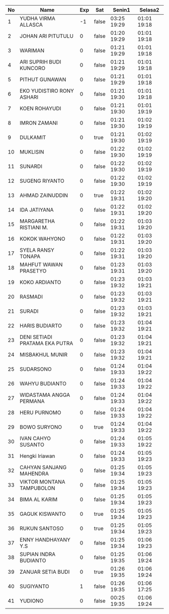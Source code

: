 | No | Name | Exp | Sat | Senin1 | Selasa2 |
|-----|-----|-----|-----|-----|-----|
| 1 | YUDHA VIRMA ALLASCA | -1 | false | 03:25 19:29 | 01:01 19:18 |
| 2 | JOHAN ARI PITUTULU | 0 | false | 01:20 19:29 | 01:01 19:18 |
| 3 | WARIMAN | 0 | false | 01:21 19:29 | 01:01 19:18 |
| 4 | ARI SUPRIH BUDI KUNCORO | 0 | false | 01:21 19:29 | 01:01 19:18 |
| 5 | PITHUT GUNAWAN | 0 | false | 01:21 19:29 | 01:01 19:18 |
| 6 | EKO YUDISTIRO RONY ASHARI | 0 | false | 01:21 19:30 | 01:01 19:18 |
| 7 | KOEN ROHAYUDI | 0 | false | 01:21 19:30 | 01:01 19:19 |
| 8 | IMRON ZAMANI | 0 | false | 01:21 19:30 | 01:02 19:19 |
| 9 | DULKAMIT | 0 | true | 01:21 19:30 | 01:02 19:19 |
| 10 | MUKLISIN | 0 | false | 01:22 19:30 | 01:02 19:19 |
| 11 | SUNARDI | 0 | false | 01:22 19:30 | 01:02 19:19 |
| 12 | SUGENG RIYANTO | 0 | false | 01:22 19:30 | 01:02 19:19 |
| 13 | AHMAD ZAINUDDIN | 0 | true | 01:22 19:31 | 01:02 19:20 |
| 14 | IDA JATIYANA | 0 | false | 01:22 19:31 | 01:02 19:20 |
| 15 | MARGARETHA RISTIANI M. | 0 | false | 01:22 19:31 | 01:03 19:20 |
| 16 | KOKOK WAHYONO | 0 | false | 01:22 19:31 | 01:03 19:20 |
| 17 | SYELA RANSY TONAPA | 0 | false | 01:22 19:31 | 01:03 19:20 |
| 18 | MAHFUT WAWAN PRASETYO | 0 | false | 01:23 19:31 | 01:03 19:20 |
| 19 | KOKO ARDIANTO | 0 | false | 01:23 19:32 | 01:03 19:21 |
| 20 | RASMADI | 0 | false | 01:23 19:32 | 01:03 19:21 |
| 21 | SURADI | 0 | false | 01:23 19:32 | 01:03 19:21 |
| 22 | HARIS BUDIARTO | 0 | false | 01:23 19:32 | 01:04 19:21 |
| 23 | DENI SETIADI PRATAMA EKA PUTRA | 0 | false | 01:23 19:32 | 01:04 19:21 |
| 24 | MISBAKHUL MUNIR | 0 | false | 01:23 19:32 | 01:04 19:21 |
| 25 | SUDARSONO | 0 | false | 01:24 19:33 | 01:04 19:22 |
| 26 | WAHYU BUDIANTO | 0 | false | 01:24 19:33 | 01:04 19:22 |
| 27 | WIDASTAMA ANGGA PERMANA | 0 | false | 01:24 19:33 | 01:04 19:22 |
| 28 | HERU PURNOMO | 0 | false | 01:24 19:33 | 01:04 19:22 |
| 29 | BOWO SURYONO | 0 | true | 01:24 19:33 | 01:04 19:22 |
| 30 | IVAN CAHYO SUSANTO | 0 | false | 01:24 19:33 | 01:05 19:22 |
| 31 | Hengki Iriawan | 0 | false | 01:24 19:33 | 01:05 19:23 |
| 32 | CAHYAN SANJANG MAHENDRA | 0 | false | 01:25 19:34 | 01:05 19:23 |
| 33 | VIKTOR MONTANA TAMPUBOLON | 0 | false | 01:25 19:34 | 01:05 19:23 |
| 34 | BIMA AL KARIM | 0 | false | 01:25 19:34 | 01:05 19:23 |
| 35 | GAGUK KISWANTO | 0 | true | 01:25 19:34 | 01:05 19:23 |
| 36 | RUKUN SANTOSO | 0 | true | 01:25 19:34 | 01:05 19:23 |
| 37 | ENNY HANDHAYANY Y.S | 0 | false | 01:25 19:34 | 01:06 19:23 |
| 38 | SUPIAN INDRA BUDIANTO | 0 | false | 01:25 19:35 | 01:06 19:24 |
| 39 | ZANUAR SETIA BUDI | 0 | true | 01:26 19:35 | 01:06 19:24 |
| 40 | SUGIYANTO | 1 | false | 01:26 19:35 | 01:06 17:25 |
| 41 | YUDIONO | 0 | false | 00:25 19:35 | 01:06 19:24 |
